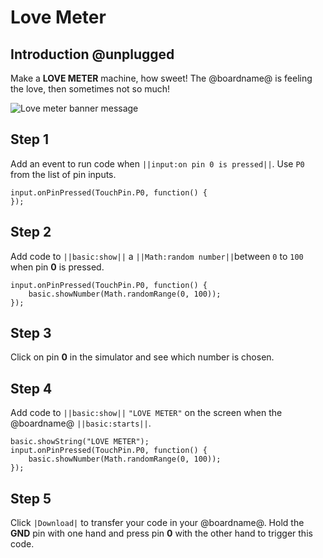 # Love Meter

## Introduction @unplugged

Make a **LOVE METER** machine, how sweet! The @boardname@ is feeling the love, then sometimes not so much!

![Love meter banner message](/static/mb/projects/love-meter/love-meter.gif)

## Step 1

Add an event to run code when ``||input:on pin 0 is pressed||``. Use ``P0`` from the list of pin inputs.

```blocks
input.onPinPressed(TouchPin.P0, function() {
});
```

## Step 2

Add code to ``||basic:show||`` a ``||Math:random number||``between `0` to `100` when pin **0** is pressed.

```blocks
input.onPinPressed(TouchPin.P0, function() {
    basic.showNumber(Math.randomRange(0, 100));
});
```
## Step 3

Click on pin **0** in the simulator and see which number is chosen.

## Step 4

Add code to ``||basic:show||`` ``"LOVE METER"`` on the screen when the @boardname@ ``||basic:starts||``.

```blocks
basic.showString("LOVE METER");
input.onPinPressed(TouchPin.P0, function() {
    basic.showNumber(Math.randomRange(0, 100));
});
```

## Step 5

Click ``|Download|`` to transfer your code in your @boardname@. Hold the **GND** pin with one hand and press pin **0** with the other hand to trigger this code.